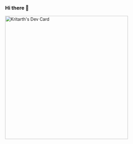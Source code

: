 ### Hi there 👋

<!--
**Kritarth384/Kritarth384** is a ✨ _special_ ✨ repository because its `README.md` (this file) appears on your GitHub profile.

Here are some ideas to get you started:

- 🔭 I’m currently working on ...
- 🌱 I’m currently learning ...
- 👯 I’m looking to collaborate on ...
- 🤔 I’m looking for help with ...
- 💬 Ask me about ...
- 📫 How to reach me: ...
- 😄 Pronouns: ...
- ⚡ Fun fact: ...
-->
<a href="https://app.daily.dev/Kritarth"><img src="https://github.com/Kritarth384/Kritarth384/main/devcard.svg" width="400" alt="Kritarth's Dev Card"/></a>


